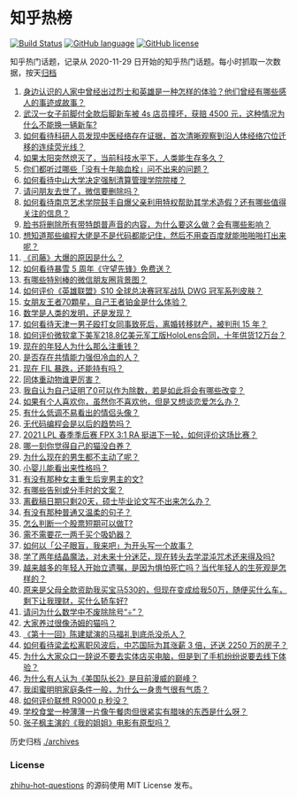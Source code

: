 # 知乎热榜
[![Build Status](https://github.com/ToWeLong/zhihu-hot-questions/workflows/CI/badge.svg)](https://github.com/ToWeLong/zhihu-hot-questions/actions)
[![GitHub language](https://img.shields.io/badge/language-golang-orange.svg)](https://golang.org/)
[![GitHub license](https://img.shields.io/github/license/ToWeLong/zhihu-hot-questions)](https://github.com/ToWeLong/zhihu-hot-questions/blob/main/LICENSE)

知乎热门话题，记录从 2020-11-29 日开始的知乎热门话题。每小时抓取一次数据，按天[归档](./archives)

<!-- BEGIN -->

1. [身边认识的人家中曾经出过烈士和英雄是一种怎样的体验？他们曾经有哪些感人的事迹或故事？](https://www.zhihu.com/question/452226885)
1. [武汉一女子前脚付全款后脚新车被 4s 店员撞坏，获赔 4500 元，这种情况为什么不能换一辆新车?](https://www.zhihu.com/question/452428290)
1. [如何看待科研人员发现中医经络存在证据，首次清晰观察到沿人体经络穴位迁移的连续荧光线？](https://www.zhihu.com/question/452439698)
1. [如果太阳突然熄灭了，当前科技水平下，人类能生存多久？](https://www.zhihu.com/question/399868816)
1. [你们都听过哪些「没有十年脑血栓」问不出来的问题？](https://www.zhihu.com/question/429719611)
1. [如何看待中山大学决定强制清算管理学院院楼？](https://www.zhihu.com/question/452521405)
1. [请问朋友去世了，微信要删除吗？](https://www.zhihu.com/question/375737916)
1. [如何看待南京艺术学院鼓手自爆父亲利用特权帮助其学术造假？还有哪些值得关注的信息？](https://www.zhihu.com/question/452585779)
1. [脸书将删除所有带特朗普声音的内容，为什么要这么做？会有哪些影响？](https://www.zhihu.com/question/452507191)
1. [想知道那些编程大佬是不是代码都能记住，然后不用查百度就能啪啪啪打出来呢？](https://www.zhihu.com/question/452295496)
1. [《司藤》大爆的原因是什么？](https://www.zhihu.com/question/451042151)
1. [如何看待暴雪 5 周年《守望先锋》免费送？](https://www.zhihu.com/question/452493005)
1. [有哪些特别棒的微信朋友圈背景图？](https://www.zhihu.com/question/337853063)
1. [如何评价《英雄联盟》S10 全球总决赛冠军战队 DWG 冠军系列皮肤？](https://www.zhihu.com/question/452729062)
1. [女朋友王者70顆星，自己王者铂金是什么体验？](https://www.zhihu.com/question/452135118)
1. [数学是人类的发明，还是发现？](https://www.zhihu.com/question/19746620)
1. [如何看待天津一男子殴打女同事致死后，离婚转移财产，被判刑 15 年？](https://www.zhihu.com/question/452455762)
1. [如何评价微软拿下美军218.8亿美元军工版HoloLens合同，十年供货12万台？](https://www.zhihu.com/question/452356563)
1. [现在的年轻人为什么那么注重钱？](https://www.zhihu.com/question/440570935)
1. [是否存在共情能力强但冷血的人？](https://www.zhihu.com/question/267512045)
1. [现在 FIL 暴跌，还能持有吗？](https://www.zhihu.com/question/452509496)
1. [同体重动物谁更厉害？](https://www.zhihu.com/question/451821011)
1. [我自认为自己证明了0可以作为除数，若是如此将会有哪些改变？](https://www.zhihu.com/question/450319837)
1. [如果有个人喜欢你，虽然你不喜欢他，但是又想谈恋爱怎么办？](https://www.zhihu.com/question/451552550)
1. [有什么低调不易看出的情侣头像？](https://www.zhihu.com/question/65212356)
1. [无代码编程会是以后的趋势吗？](https://www.zhihu.com/question/30213800)
1. [2021 LPL 春季季后赛 FPX 3:1 RA 挺进下一轮，如何评价这场比赛？](https://www.zhihu.com/question/452711803)
1. [哪一刻你觉得自己的猫没白养？](https://www.zhihu.com/question/449957276)
1. [为什么现在的男生都不主动了呢？](https://www.zhihu.com/question/323094998)
1. [小婴儿能看出来性格吗？](https://www.zhihu.com/question/354816522)
1. [有没有那种女主重生后宠男主的文?](https://www.zhihu.com/question/358603798)
1. [有哪些告别或分手时的文案？](https://www.zhihu.com/question/449058133)
1. [离截稿日期只剩20天，硕士毕业论文写不出来怎么办？](https://www.zhihu.com/question/267434127)
1. [有没有那种普通又温柔的句子？](https://www.zhihu.com/question/444906594)
1. [怎么判断一个股票短期可以做T?](https://www.zhihu.com/question/449653149)
1. [需不需要花一两千买个吸奶器？](https://www.zhihu.com/question/283014858)
1. [如何以「公子眼盲，我来吧」为开头写一个故事？](https://www.zhihu.com/question/442710328)
1. [学了两年结晶魔法，对未来十分迷茫，现在转头去学混沌咒术还来得及吗?](https://www.zhihu.com/question/447435321)
1. [越来越多的年轻人开始立遗嘱，是因为惧怕死亡吗？当代年轻人的生死观是怎样的？](https://www.zhihu.com/question/452350251)
1. [原来是父母全款资助我买宝马530的，但现在变成给我50万，随便买什么车，剩下让我理财，买什么轿车好?](https://www.zhihu.com/question/451556173)
1. [请问为什么数学中不废除除号“÷”？](https://www.zhihu.com/question/452379891)
1. [大家养过很像汤姆的猫吗？](https://www.zhihu.com/question/450966880)
1. [《第十一回》陈建斌演的马福礼到底杀没杀人？](https://www.zhihu.com/question/452547269)
1. [如何看待梁孟松离职风波后，中芯国际为其涨薪 3 倍，还送 2250 万的房子？](https://www.zhihu.com/question/452537618)
1. [为什么大家众口一辞说不要去实体店买电脑，但是到了手机纷纷说要去线下体验？](https://www.zhihu.com/question/452512987)
1. [为什么有人认为《美国队长2》是目前漫威的巅峰？](https://www.zhihu.com/question/36321171)
1. [我闺蜜明明家庭条件一般，为什么一身贵气很有气质？](https://www.zhihu.com/question/443949923)
1. [如何评价联想 R9000 p 秒没？](https://www.zhihu.com/question/452127654)
1. [学校食堂一种薄薄一片像午餐肉但很紧实有腊味的东西是什么呀？](https://www.zhihu.com/question/451970604)
1. [张子枫主演的《我的姐姐》电影有原型吗？](https://www.zhihu.com/question/447231092)

<!-- END -->

历史归档 [./archives](./archives)


### License
[zhihu-hot-questions](https://github.com/towelong/zhihu-hot-questions) 的源码使用 MIT License 发布。